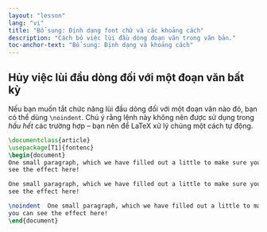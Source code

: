 ```yaml
---
layout: "lesson"
lang: "vi"
title: "Bổ sung: Định dạng font chữ và các khoảng cách"
description: "Cách bỏ việc lùi đầu dòng đoạn văn trong văn bản."
toc-anchor-text: "Bổ sung: Định dạng và khoảng cách"
---
```


## Hủy việc lùi đầu dòng đối với một đoạn văn bất kỳ

Nếu bạn muốn tắt chức năng lùi đầu dòng đối với một đoạn văn nào đó, bạn có thể
dùng `\noindent`. Chú ý rằng lệnh này không nên được sử dụng trong _hầu hết_
các trường hợp &ndash; bạn nên để LaTeX xử lý chúng một cách tự động.

```latex
\documentclass{article}
\usepackage[T1]{fontenc}
\begin{document}
One small paragraph, which we have filled out a little to make sure you can
see the effect here!

One small paragraph, which we have filled out a little to make sure you can
see the effect here!

\noindent  One small paragraph, which we have filled out a little to make sure
you can see the effect here!
\end{document}
```
